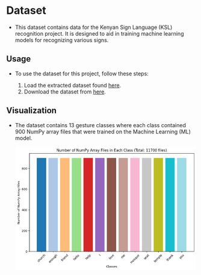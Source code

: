 # Dataset

- This dataset contains data for the Kenyan Sign Language (KSL) recognition project. It is designed to aid in training machine learning models for recognizing various signs.

## Usage

- To use the dataset for this project, follow these steps:

  1. Load the extracted dataset found [here](./Dataset).
  2. Download the dataset from [here](https://www.kaggle.com/datasets/michaelmwai/ksl-numpy-array-files-dataset).

## Visualization

- The dataset contains 13 gesture classes where each class contained 900 NumPy array files that were trained on the Machine Learning (ML) model.

  ![Dataset Overview](Dataset_Visual.png)
